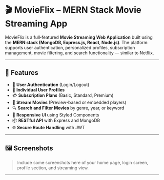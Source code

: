 # 🎬 MovieFlix – MERN Stack Movie Streaming App

MovieFlix is a full-featured **Movie Streaming Web Application** built using the **MERN stack (MongoDB, Express.js, React, Node.js)**. The platform supports user authentication, personalized profiles, subscription management, movie filtering, and search functionality — similar to Netflix.

---

## 🚀 Features

- 🔐 **User Authentication** (Login/Logout)
- 👤 **Individual User Profiles**
- 💳 **Subscription Plans** (Basic, Standard, Premium)
- 🎥 **Stream Movies** (Preview-based or embedded players)
- 🔍 **Search and Filter Movies** by genre, year, or keyword
- 📄 **Responsive UI** using Styled Components
- 📦 **RESTful API** with Express and MongoDB
- 🌐 **Secure Route Handling** with JWT

---

## 🖼️ Screenshots

> Include some screenshots here of your home page, login screen, profile section, and streaming view.

---